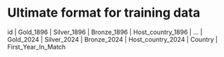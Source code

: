 # Ultimate format for training data

id | Gold_1896 | Silver_1896 | Bronze_1896 | Host_country_1896 | ... | Gold_2024 | Silver_2024 | Bronze_2024 | Host_country_2024 | Country | First_Year_In_Match
